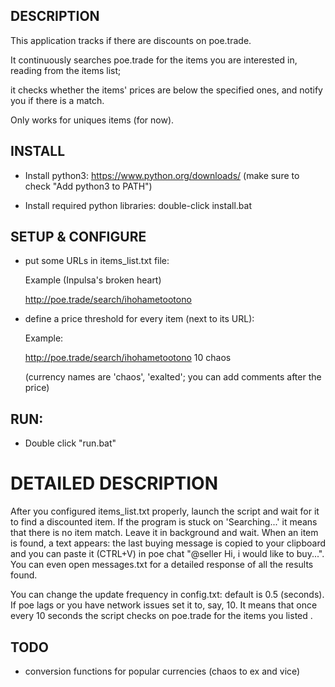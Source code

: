 ## DESCRIPTION

This application tracks if there are discounts on poe.trade.

It continuously searches poe.trade for the items you are interested in, reading from the items list;

it checks whether the items' prices are below the specified ones, and notify you if there is a match.



Only works for uniques items (for now).





## INSTALL


- Install python3:
  https://www.python.org/downloads/ (make sure to check "Add python3 to PATH")



- Install required python libraries:
  double-click install.bat




## SETUP & CONFIGURE

- put some URLs in items_list.txt file:

	Example (Inpulsa's broken heart)

	http://poe.trade/search/ihohametootono



- define a price threshold for every item (next to its URL):

	Example:

	http://poe.trade/search/ihohametootono 10 chaos



	(currency names are 'chaos', 'exalted';
	you can add comments after the price)




## RUN:
- Double click "run.bat"



# DETAILED DESCRIPTION
After you configured items_list.txt properly, launch the script and wait for it to find a discounted item.
If the program is stuck on 'Searching...' it means that there is no item match. Leave it in background and wait.
When an item is found, a text appears: the last buying message is copied to your clipboard and you can paste it (CTRL+V) in poe chat "@seller Hi, i would like to buy...".
You can even open messages.txt for a detailed response of all the results found. 

You can change the update frequency in config.txt: default is 0.5 (seconds).
If poe lags or you have network issues set it to, say, 10. It means that once every 10 seconds the script checks on poe.trade for the items you listed .




## TODO


- conversion functions for popular currencies (chaos to ex and vice)
